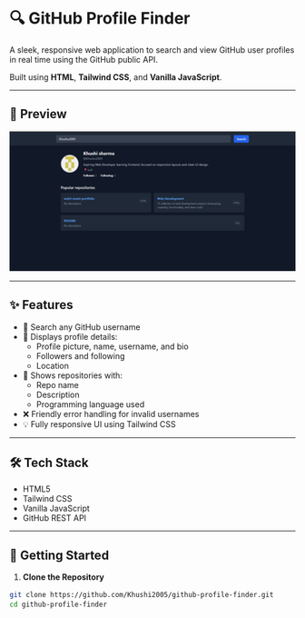 # 🔍 GitHub Profile Finder

A sleek, responsive web application to search and view GitHub user profiles in real time using the GitHub public API.

Built using **HTML**, **Tailwind CSS**, and **Vanilla JavaScript**.

---

## 📸 Preview

![Preview](screenshot.png)

---

## ✨ Features

- 🔎 Search any GitHub username
- 👤 Displays profile details:
  - Profile picture, name, username, and bio
  - Followers and following
  - Location
- 📁 Shows repositories with:
  - Repo name
  - Description
  - Programming language used
- ❌ Friendly error handling for invalid usernames
- 💡 Fully responsive UI using Tailwind CSS

---

## 🛠 Tech Stack

- HTML5  
- Tailwind CSS  
- Vanilla JavaScript  
- GitHub REST API  

---

## 🚀 Getting Started

1. **Clone the Repository**

```bash
git clone https://github.com/Khushi2005/github-profile-finder.git
cd github-profile-finder
